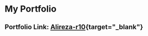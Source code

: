 # My Portfolio

## Portfolio Link: [Alireza-r10](https://alireza-r10.netlify.app/){target="_blank"}

